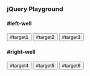 <!-- Target Elements by id Using jQuery -> https://www.freecodecamp.org/learn/front-end-development-libraries/jquery/target-elements-by-id-using-jquery

You can also target elements by their id attributes.

First target your button element with the id target3 by using the $("#target3") selector.

Note that, just like with CSS declarations, you type a # before the id's name.

Then use jQuery's .addClass() function to add the classes animated and fadeOut.

Here's how you'd make the button element with the id target6 fade out:

$("#target6").addClass("animated fadeOut");

1. You should select the button element with the id of target3 and use the jQuery addClass() function to give it the class of animated.
2. You should target the element with the id target3 and use the jQuery addClass() function to give it the class fadeOut.
3. You should only use jQuery to add these classes to the element. -->

<script>
  $(document).ready(function() {
    $("button").addClass("animated bounce");
    $(".well").addClass("animated shake");
    $("#target3").addClass("fadeOut");
  });
</script>

<div class="container-fluid">
  <h3 class="text-primary text-center">jQuery Playground</h3>
  <div class="row">
    <div class="col-xs-6">
      <h4>#left-well</h4>
      <div class="well" id="left-well">
        <button class="btn btn-default target" id="target1">#target1</button>
        <button class="btn btn-default target" id="target2">#target2</button>
        <button class="btn btn-default target" id="target3">#target3</button>
      </div>
    </div>
    <div class="col-xs-6">
      <h4>#right-well</h4>
      <div class="well" id="right-well">
        <button class="btn btn-default target" id="target4">#target4</button>
        <button class="btn btn-default target" id="target5">#target5</button>
        <button class="btn btn-default target" id="target6">#target6</button>
      </div>
    </div>
  </div>
</div>